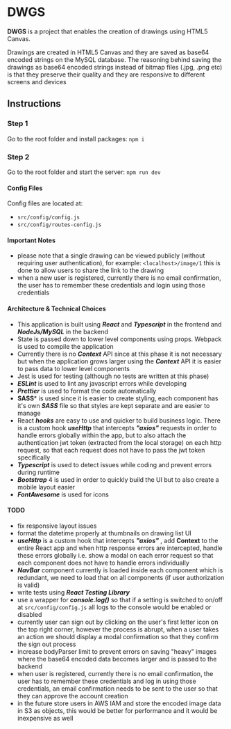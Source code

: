 
# DWGS

**DWGS** is a project that enables the creation of drawings using HTML5 Canvas.

Drawings are created in HTML5 Canvas and they are saved as base64 encoded strings on the MySQL database. The reasoning behind saving the drawings as base64 encoded strings instead of bitmap files (.jpg, .png etc) is that they preserve their quality and they are responsive to different screens and devices


## Instructions

### Step 1

Go to the root folder and install packages: `npm i`

### Step 2

Go to the root folder and start the server: `npm run dev`

#### Config Files

Config files are located at: 
* `src/config/config.js`
* `src/config/routes-config.js`

#### Important Notes
- please note that a single drawing can be viewed publicly (without requiring user authentication), for example: `<localhost>/image/1` this is done to allow users to share the link to the drawing
- when a new user is registered, currently there is no email confirmation, the user has to remember these credentials and login using those credentials

#### Architecture & Technical Choices
* This application is built using ***React*** and ***Typescript*** in the frontend and ***NodeJs/MySQL*** in the backend
* State is passed down to lower level components using props. Webpack is used to compile the application
* Currently there is no ***Context*** API since at this phase it is not necessary but when the application grows larger using the ***Context*** API it is easier to pass data to lower level components
* Jest is used for testing (although no tests are written at this phase)
* ***ESLint*** is used to lint any javascript errors while developing
* ***Prettier*** is used to format the code automatically
* **SASS*** is used since it is easier to create styling, each component has it's own ***SASS*** file so that styles are kept separate and are easier to manage
* React ***hooks*** are easy to use and quicker to build business logic. There is a custom hook ***useHttp*** that intercepts ***"axios"*** requests in order to handle errors globally within the app, but to also attach the authentication jwt token (extracted from the local storage) on each http request, so that each request does not have to pass the jwt token specifically
* ***Typescript*** is used to detect issues while coding and prevent errors during runtime
* ***Bootstrap*** 4 is used in order to quickly build the UI but to also create a mobile layout easier
* ***FontAwesome*** is used for icons

#### TODO
- fix responsive layout issues
- format the datetime properly at thumbnails on drawing list UI
- **_useHttp_** is a custom hook that intercepts ***"axios"*** , add **Context** to the entire React app and when http response errors are intercepted, handle these errors globally i.e. show a modal on each error request so that each component does not have to handle errors individually
- ***NavBar*** component currently is loaded inside each component which is redundant, we need to load that on all components (if user authorization is valid)
- write tests using ***React Testing Library***
- use a wrapper for ***console.log()*** so that if a setting is switched to on/off at `src/config/config.js` all logs to the console would be enabled or disabled
- currently user can sign out by clicking on the user's first letter icon on the top right corner, however the process is abrupt, when a user takes an action we should display a modal confirmation so that they confirm the sign out process
- increase bodyParser limit to prevent errors on saving "heavy" images where the base64 encoded data becomes larger and is passed to the backend
- when user is registered, currently there is no email confirmation, the user has to remember these credentials and log in using those credentials, an email confirmation needs to be sent to the user so that they can approve the account creation
- in the future store users in AWS IAM and store the encoded image data in S3 as objects, this would be better for performance and it would be inexpensive as well